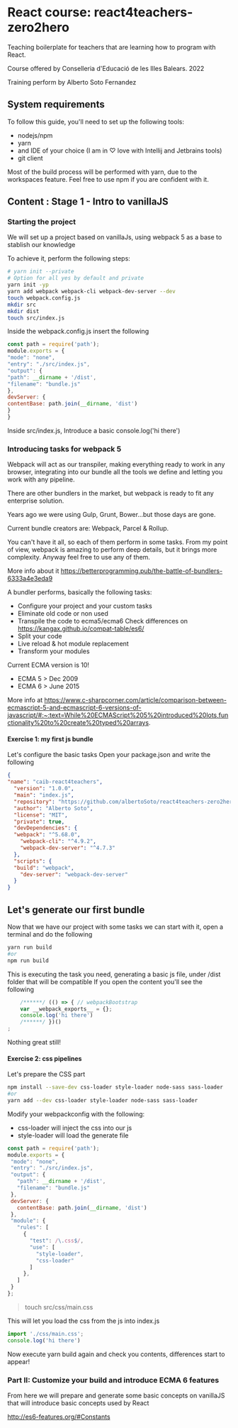 # React course: react4teachers-zero2hero
Teaching boilerplate for teachers that are learning how to program with React. 

Course offered by Conselleria d'Educació de les Illes Balears. 2022

Training perform by Alberto Soto Fernandez


## System requirements

To follow this guide, you'll need to set up the following tools:

- nodejs/npm
- yarn
- and IDE of your choice (I am in ♡ love with Intellij and Jetbrains tools)
- git client

Most of the build process will be performed with yarn, due to the workspaces feature.
Feel free to use npm if you are confident with it.

## Content : Stage 1 - Intro to vanillaJS

### Starting the project
We will set up a project based on vanillaJs, using webpack 5 as a base to stablish our knowledge

To achieve it, perform the following steps:

```bash
# yarn init --private
# Option for all yes by default and private
yarn init -yp
yarn add webpack webpack-cli webpack-dev-server --dev
touch webpack.config.js
mkdir src
mkdir dist
touch src/index.js
```

Inside the webpack.config.js insert the following

```js
const path = require('path');
module.exports = {
"mode": "none",
"entry": "./src/index.js",
"output": {
"path": __dirname + '/dist',
"filename": "bundle.js"
},
devServer: {
contentBase: path.join(__dirname, 'dist')
}
}
```

Inside src/index.js, Introduce a basic console.log('hi there')


### Introducing tasks for webpack 5

Webpack will act as our transpiler, making everything ready to work in any browser, 
integrating into our bundle all the tools we define and letting you work with any pipeline.

There are other bundlers in the market, but webpack is ready to fit any enterprise solution.

Years ago we were using Gulp, Grunt, Bower...but those days are gone.

Current bundle creators are: Webpack, Parcel & Rollup.

You can't have it all, so each of them perform in some tasks. 
From my point of view, webpack is amazing to perform deep details, but it brings more complexity.
Anyway feel free to use any of them.

More info about it https://betterprogramming.pub/the-battle-of-bundlers-6333a4e3eda9

A bundler performs, basically the following tasks:

- Configure your project and your custom tasks
- Eliminate old code or non used
- Transpile the code to ecma5/ecma6
Check differences on https://kangax.github.io/compat-table/es6/
- Split your code
- Live reload & hot module replacement
- Transform your modules

Current ECMA version is 10!
- ECMA 5 > Dec 2009
- ECMA 6 > June 2015

More info at https://www.c-sharpcorner.com/article/comparison-between-ecmascript-5-and-ecmascript-6-versions-of-javascript/#:~:text=While%20ECMAScript%205%20introduced%20lots,functionality%20to%20create%20typed%20arrays.


#### Exercise 1: my first js bundle

Let's configure the basic tasks
Open your package.json and write the following

```json
{
"name": "caib-react4teachers",
  "version": "1.0.0",
  "main": "index.js",
  "repository": "https://github.com/albertoSoto/react4teachers-zero2hero.git",
  "author": "Alberto Soto",
  "license": "MIT",
  "private": true,
  "devDependencies": {
  "webpack": "^5.68.0",
    "webpack-cli": "^4.9.2",
    "webpack-dev-server": "^4.7.3"
  },
  "scripts": {
  "build": "webpack",
    "dev-server": "webpack-dev-server"
  }
}
```


## Let's generate our first bundle

Now that we have our project with some tasks we can start with it, open a terminal and do the following

```bash
yarn run build
#or
npm run build
```

This is executing the task you need, generating a basic js file, under /dist folder that will be compatible
If you open the content you'll see the following

```js
    /******/ (() => { // webpackBootstrap
    var __webpack_exports__ = {};
    console.log('hi there')
    /******/ })()
;
```

Nothing great still!

#### Exercise 2: css pipelines

Let's prepare the CSS part

```bash
npm install --save-dev css-loader style-loader node-sass sass-loader 
#or
yarn add --dev css-loader style-loader node-sass sass-loader
```



Modify your webpackconfig with the following:
- css-loader will inject the css into our js
- style-loader will load the generate file

```js
const path = require('path');
module.exports = {
 "mode": "none",
 "entry": "./src/index.js",
 "output": {
   "path": __dirname + '/dist',
   "filename": "bundle.js"
 },
 devServer: {
   contentBase: path.join(__dirname, 'dist')
 },
 "module": {
   "rules": [
     {
       "test": /\.css$/,
       "use": [
         "style-loader",
         "css-loader"
       ]
     },
   ]
 }
};
```

> touch src/css/main.css

This will let you load the css from the js into index.js

```js
import './css/main.css';
console.log('hi there')
```

Now execute yarn build again and check you contents, differences start to appear!


### Part II: Customize your build and introduce ECMA 6 features

From here we will prepare and generate some basic concepts on vanillaJS that will introduce basic concepts used by React

http://es6-features.org/#Constants


